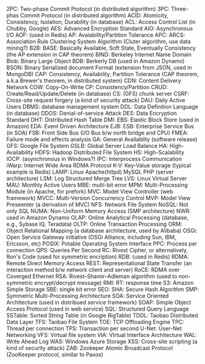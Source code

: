 2PC: Two-phase Commit Protocol (in distributed algorithm)
3PC: Three-phas Commit Protocol (in distributed algorithm)
ACID: Atomicity, Consistency, Isolation, Durability (in database)
ACL: Access Control List (in Chubby, Google)
AES: Advanced Encryption Standard
AIO: Asynchronous I/O
AOF: (used in Redis)
AP: Avaiability/Partition Tolerance
APC: 
ARCS: Association Rule Clustering System Algorithm (Cluter algorithm, use data mining?)
B2B:
BASE: Basically Available, Soft State, Eventually Consistency (the AP extension in CAP theorem)
BIND: Berkeley Internet Name Domain
Blob: Binary Large Object
BDB: Berkerly DB (used in Amazon Dynamo)
BSON: Binary Serialized document Format (extension from JSON, used in MongoDB)
CAP: Consistency, Availability, Partition Tolerance (CAP theorem, a.k.a Brewer's theorem, in distributed system)
CDN: Content Delivery Network
COW: Copy-On-Write
CP: Consistency/Partition
CRUD: Create/Read/Update/Delete (in database)
CS: (GFS) chunk server
CSRF: Cross-site request forgery (a kind of security attack)
DAU: Daily Active Users
DBMS: database management system
DDL: Data Definition Language (in database)
DDOS: Denial-of-service Attack
DES: Data Encryption Standard
DHT: Distributed Hash Table
DMI:
EBS: Elastic Block Store (used in Amazon)
EDA: Event Driven Architecture
EJB:
ESB: Enterprise Service Bus (in SOA)
FSB: Front Side Bus (I/O Bus b/w north bridge and CPU)
FMEA: Failure mode and effects analysis
GA: General Availablity (software release)
GFS: Google File System
GSLB: Global Server Load Balance
HA: High-Availability
HDFS: Hadoop Distributed File System
HS: High-Scalability
IOCP: (asynchronous in Windows?)
IPC: Interprocess Communication
iWarp: Internet Wide Area RDMA Protocol
K-V: Key-Value storage (typical example is Redis)
LAMP: Linux Apache(httpd) MySQL PHP (server architecture)
LSM: Log Structured Merge Tree
LVS: Linux Virtual Server
MAU: Monthly Active Users
MBE: multi-bit error
MPM: Multi-Processing Module (in Apache, for prefork)
MVC: Model View Controller (web framework)
MVCC: Multi-Version Concurrency Control
MVP: Model View Preseenter (a derivation of MVC)
NFS: Network File System
NoSQL: Not only SQL
NUMA: Non-Uniform Memory Access (SMP architecture)
NWR: used in Amazon Dynamo
OLAP: Online Analytical Processing (database, e.g., Sybase IQ, Teradata)
OLTP: Online Transaction Processing
ORM: Object Relational Mapping (a database architecture, used by Alibaba)
OSGi: Open Service Gateway initiative (OSGi Alliance, including Sun, IBM, Ericsson, etc)
POSIX: Potable Operating System Interface
PPC: Process per connection
QPS: Queries Per Second
RC: Rivest Cipher, or alternatively, Ron's Code (used for symmetric encription)
RDB: (used in Redis)
RDMA: Remote Direct Memory Access
REST: Representational State Transfer (an interaction method b/w network client and server)
RoCE: RDMA over Coverged Ethernet
RSA: Rivest–Shamir–Adleman algorithm (used to non-symmetric encrypt/decrypt message)
RMI:
RT: response time
S3: Amazon Simple Storage
SBE: single bit error
SEO:
SHA: Secure Hash Algorithm
SMP: Symmetric Multi-Processing Architecture
SOA: Service Oriented Architecture (used in distribued service framework)
SOAP: Simple Object Access Protocol (used in web service)
SQL: Structured Query Language
SSTable: Sorted String Table (in Google BigTable)
TDDL: Taobao Distributed Data Layer
TFS: Taobao File System
TOE: TCP Offloading Engine
TPC: Thread per connection
TPS: Transaction per second
U-Net: User-Net Networking
VFS: Virtual file system
VIA: VIrtual Interface Architecture
WAL: Write Ahead Log
WAS: Windows Azure Storage
XSS: Cross-site scripting (a kind of security attack)
ZAB: Zookeper Atomic Broadcast Protocol (ZooKeeper protocol, similar to Paxos)